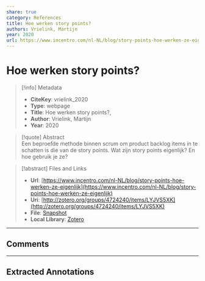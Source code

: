 ```yaml
---
share: true
category: References
title: Hoe werken story points?
authors: Vrielink, Martijn
year: 2020
url: https://www.incentro.com/nl-NL/blog/story-points-hoe-werken-ze-eigenlijk
---
```

  
# Hoe werken story points?  
  
> [!info] Metadata  
> - **CiteKey**: vrielink_2020  
> - **Type**: webpage  
> - **Title**: Hoe werken story points?,   
> - **Author**: Vrielink, Martijn  
> - **Year**: 2020   
  
> [!quote] Abstract  
> Een beproefde methode binnen scrum om product backlog items in te schatten is die van de story points. Wat zijn story points eigenlijk? En hoe gebruik je ze?  
  
> [!abstract] Files and Links  
> - **Url**: [https://www.incentro.com/nl-NL/blog/story-points-hoe-werken-ze-eigenlijk](https://www.incentro.com/nl-NL/blog/story-points-hoe-werken-ze-eigenlijk)  
> - **Uri**: [http://zotero.org/groups/4724240/items/LYJVS5XK](http://zotero.org/groups/4724240/items/LYJVS5XK)  
> - **File**: [Snapshot](file:///Users/jan/Zotero/storage/XVVZRLLF/story-points-hoe-werken-ze-eigenlijk.html)  
> - **Local Library**: [Zotero]((zotero://select/groups/4724240/items/LYJVS5XK))  
  
----  
  
## Comments  
  
  
  
----  
  
## Extracted Annotations  
  
